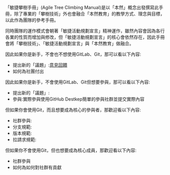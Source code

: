 「敏捷攀樹手冊」(Agile Tree Climbing Manual)是以「本然」概念出發撰寫此手冊，除了專業的「攀樹技術」外也會融合「本然教育」的教學方式、理念與目標，以此作為團隊的參考手冊。  

同時團隊的運作模式會朝著「敏捷活動規劃宣言」精神運作，雖然內容會因為各行各業的性質而增加與修改，但「敏捷活動規劃宣言」的核心會依然存在，因此手冊會將「攀樹技術」、「敏捷活動規劃宣言」與「本然教育」做融合。  

因此如果你是新手，不會也不想使用GitLab、Git，那可以看以下內容:  
- 提出新的「議題」:[意見回饋]()
- 如何為社團付出

因此如果你是新手，不會使用GitLab、Git但想要參與，那可以看以下內容:  
- 提出新的「議題」:[]()  
- 參與:實際參與使用GitHub Destkep簡單的參與社群並提交實際內容  

但如果你會使用Git，而且想要成為核心的參與者，那歡迎看以下內容:
- 社群參與:
- 分支規範:
- 版本規範:
- 拉請求規範:

但如果你不會使用Git，但也想要成為核心成員，那歡迎看以下內容:
- 社群參與
- 如何為如何對社群有貢獻

